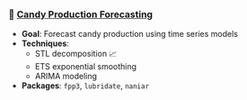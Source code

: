 ### 🍬 [Candy Production Forecasting](candy.Rmd)
- **Goal**: Forecast candy production using time series models
- **Techniques**:
  - STL decomposition 📈
  - ETS exponential smoothing 
  - ARIMA modeling
- **Packages**: `fpp3`, `lubridate`, `naniar`
